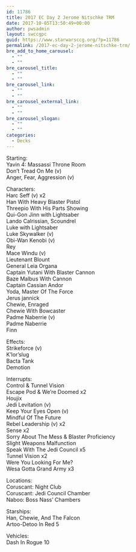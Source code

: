 ```yaml
---
id: 11786
title: 2017 EC Day 2 Jerome Nitschke TRM
date: 2017-10-05T13:50:49+00:00
author: pwsadmin
layout: swccgpc
guid: https://www.starwarsccg.org/?p=11786
permalink: /2017-ec-day-2-jerome-nitschke-trm/
bre_add_to_home_carousel:
  - ""
  - ""
bre_carousel_title:
  - ""
  - ""
bre_carousel_link:
  - ""
  - ""
bre_carousel_external_link:
  - ""
  - ""
bre_carousel_slogan:
  - ""
  - ""
categories:
  - Decks
---
```

Starting:  
Yavin 4: Massassi Throne Room  
Don’t Tread On Me (v)  
Anger, Fear, Aggression (v)

Characters:  
Harc Seff (v) x2  
Han With Heavy Blaster Pistol  
Threepio With His Parts Showing  
Qui-Gon Jinn with Lightsaber  
Lando Calrissian, Scoundrel  
Luke with Lightsaber  
Luke Skywalker (v)  
Obi-Wan Kenobi (v)  
Rey  
Mace Windu (v)  
Lieutenant Blount  
General Leia Organa  
Captain Yutani With Blaster Cannon  
Baze Malbus With Cannon  
Captain Cassian Andor  
Yoda, Master Of The Force  
Jerus jannick  
Chewie, Enraged  
Chewie With Bowcaster  
Padme Naberrie (v)  
Padme Naberrie  
Finn

Effects:  
Strikeforce (v)  
K’lor’slug  
Bacta Tank  
Demotion

Interrupts:  
Control & Tunnel Vision  
Escape Pod & We’re Doomed x2  
Houjix  
Jedi Levitation (v)  
Keep Your Eyes Open (v)  
Mindful Of The Future  
Rebel Leadership (v) x2  
Sense x2  
Sorry About The Mess & Blaster Proficiency  
Slight Weapons Malfunction  
Speak With The Jedi Council x5  
Tunnel Vision x2  
Were You Looking For Me?  
Wesa Gotta Grand Army x3

Locations:  
Coruscant: Night Club  
Coruscant: Jedi Council Chamber  
Naboo: Boss Nass’ Chambers

Starships:  
Han, Chewie, And The Falcon  
Artoo-Detoo In Red 5

Vehicles:  
Dash In Rogue 10